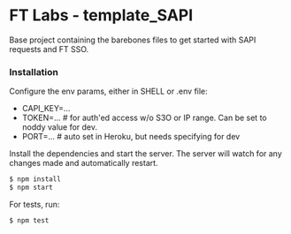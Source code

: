 # FT Labs - template_SAPI

Base project containing the barebones files to get started with SAPI requests and FT SSO.
### Installation

Configure the env params, either in SHELL or .env file:

* CAPI_KEY=...
* TOKEN=... # for auth'ed access w/o S3O or IP range. Can be set to noddy value for dev.
* PORT=... # auto set in Heroku, but needs specifying for dev

Install the dependencies and start the server. The server will watch for any changes made and automatically restart.

```sh
$ npm install
$ npm start
```

For tests, run:

```sh
$ npm test
```
